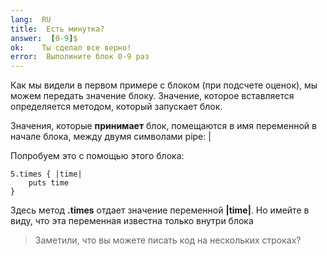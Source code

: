 ```yaml
---
lang:  RU
title:  Есть минутка?
answer:  [0-9]$
ok:    Ты сделал все верно!
error:  Выполините блок 0-9 раз
---
```


Как мы видели в первом примере с блоком (при подсчете оценок), мы можем передать значение блоку. Значение, которое
вставляется определяется методом, который запускает блок.

Значения, которые __принимает__ блок, помещаются в имя переменной в начале блока,
между двумя символами pipe: |

Попробуем это с помощью этого блока:

    5.times { |time|
        puts time
    }

Здесь метод __.times__ отдает значение переменной __|time|__. Но имейте в виду, что эта переменная известна
только внутри блока

> Заметили, что вы можете писать код на нескольких строках?